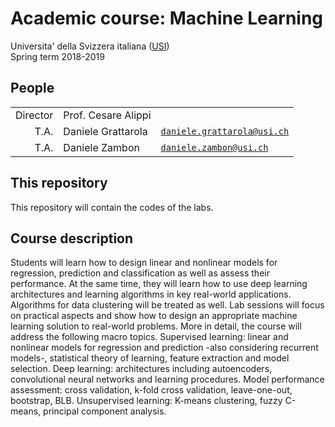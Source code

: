 # Academic course: Machine Learning

Universita' della Svizzera italiana ([USI](http://inf.usi.ch))  
Spring term 2018-2019  


## People

|                |        |                                |
|---------------:|--------|--------------------------------|
| Director       | Prof. Cesare Alippi    |       |
| T.A.           | Daniele Grattarola     | [`daniele.grattarola@usi.ch`](mailto:daniele.grattarola@usi.ch) |
| T.A.           | Daniele Zambon         | [`daniele.zambon@usi.ch`](mailto:daniele.zambon@usi.ch) |


## This repository

This repository will contain the codes of the labs.


## Course description

Students will learn how to design linear and nonlinear models for regression, prediction and classification as well as assess their performance. At the same time, they will learn how to use deep learning architectures and learning algorithms in key real-world applications. Algorithms for data clustering will be treated as well. Lab sessions will focus on practical aspects and show how to design an appropriate machine learning solution to real-world problems. More in detail, the course will address the following macro topics. Supervised learning: linear and nonlinear models for regression and prediction -also considering recurrent models-, statistical theory of learning, feature extraction and model selection. Deep learning: architectures including autoencoders, convolutional neural networks and learning procedures. Model performance assessment: cross validation, k-fold cross validation, leave-one-out, bootstrap, BLB. Unsupervised learning: K-means clustering, fuzzy C-means, principal component analysis. 


